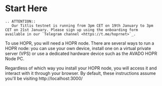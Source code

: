 # Start Here

```eval_rst
.. ATTENTION::
   Our Titlis testnet is running from 3pm CET on 19th January to 3pm CET on 21st January. Please sign up using the onboarding form available in our `Telegram channel <https://t.me/hoprnet>`_.
```

To use HOPR, you will need a HOPR node. There are several ways to run a HOPR node: you can use your own device, install one on a virtual private server (VPS) or use a dedicated hardware device such as the AVADO HOPR Node PC.

Regardless of which way you install your HOPR node, you will access it and interact with it through your browser. By default, these instructions assume you'll be visiting http://localhost:3000/

